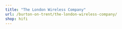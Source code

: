```yaml
---
title: "The London Wireless Company"
url: /burton-on-trent/the-london-wireless-company/
shop: hifi
---
```

